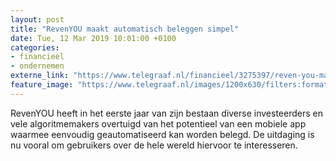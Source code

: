 ```yaml
---
layout: post
title: "RevenYOU maakt automatisch beleggen simpel"
date: Tue, 12 Mar 2019 10:01:00 +0100
categories: 
- financieel 
- ondernemen 
externe_link: "https://www.telegraaf.nl/financieel/3275397/reven-you-maakt-automatisch-beleggen-simpel"
feature_image: "https://www.telegraaf.nl/images/1200x630/filters:format(jpeg):quality(80)/cdn-kiosk-api.telegraaf.nl/cbd04d9e-4425-11e9-b4fb-e905d2336fa3.jpg"
---
```


<p class="intro">RevenYOU heeft in het eerste jaar van zijn bestaan diverse investeerders en vele algoritmemakers overtuigd van het potentieel van een mobiele app waarmee eenvoudig geautomatiseerd kan worden belegd. De uitdaging is nu vooral om gebruikers over de hele wereld hiervoor te interesseren.</p>
